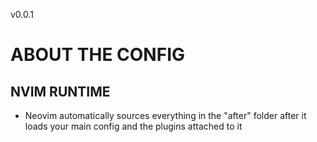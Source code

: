 v0.0.1
# ABOUT THE CONFIG

## NVIM RUNTIME
  - Neovim automatically sources everything in the "after" folder after it 
  loads your main config and the plugins attached to it
